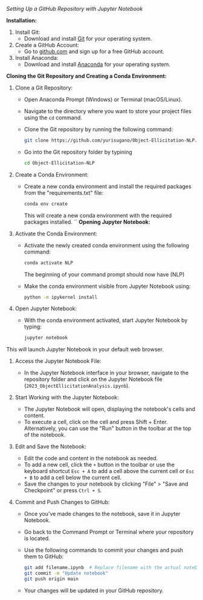 *Setting Up a GitHub Repository with Jupyter Notebook*

**Installation:**

1. Install Git:
    - Download and install [Git](https://git-scm.com/downloads) for your operating system.
2. Create a GitHub Account:
    - Go to [github.com](https://github.com) and sign up for a free GitHub account.
3. Install Anaconda:
    - Download and install [Anaconda](https://www.anaconda.com/products/individual) for your operating system.

**Cloning the Git Repository and Creating a Conda Environment:**

1. Clone a Git Repository:
    - Open Anaconda Prompt (Windows) or Terminal (macOS/Linux).
    - Navigate to the directory where you want to store your project files using the `cd` command.
    - Clone the Git repository by running the following command:
  
        ```bash
        git clone https://github.com/yurisugano/Object-Ellicitation-NLP.git
        ```
    - Go into the Git repository folder by typining 

        ```bash
        cd Object-Ellicitation-NLP
        ```

2. Create a Conda Environment:

    - Create a new conda environment and install the required packages from the "requirements.txt" file:
  
        ```bash
        conda env create 
        ```

        This will create a new conda environment with the required packages installed.
``
**Opening Jupyter Notebook:**

1. Activate the Conda Environment:
   - Activate the newly created conda environment using the following command:
  
       ```bash
       conda activate NLP
       ```

       The beginning of your command prompt should now have (NLP)
    
    - Make the conda environment visible from Jupyter Notebook using:

        ```bash
        python -m ipykernel install
        ```
    
2. Open Jupyter Notebook:
    - With the conda environment activated, start Jupyter Notebook by typing:
  
        ```bash
        jupyter notebook
        ```

  This will launch Jupyter Notebook in your default web browser.

1. Access the Jupyter Notebook File:
   - In the Jupyter Notebook interface in your browser, navigate to the repository folder and click on the Jupyter Notebook file (`2023_ObjectEllicitationAnalysis.ipynb`).

2. Start Working with the Jupyter Notebook:
   - The Jupyter Notebook will open, displaying the notebook's cells and content.
   - To execute a cell, click on the cell and press Shift + Enter. Alternatively, you can use the "Run" button in the toolbar at the top of the notebook.

3. Edit and Save the Notebook:
   - Edit the code and content in the notebook as needed.
   - To add a new cell, click the `+` button in the toolbar or use the keyboard shortcut `Esc + A` to add a cell above the current cell or `Esc + B` to add a cell below the current cell.
   - Save the changes to your notebook by clicking "File" > "Save and Checkpoint" or press `Ctrl + S`.

4. Commit and Push Changes to GitHub:
   - Once you've made changes to the notebook, save it in Jupyter Notebook.
   - Go back to the Command Prompt or Terminal where your repository is located.
   - Use the following commands to commit your changes and push them to GitHub:
  
       ```bash
       git add filename.ipynb  # Replace filename with the actual notebook filename.
       git commit -m "Update notebook"
       git push origin main
       ```

   - Your changes will be updated in your GitHub repository.
